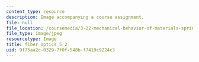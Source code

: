 ```yaml
---
content_type: resource
description: Image accompanying a course assignment.
file: null
file_location: /coursemedia/3-22-mechanical-behavior-of-materials-spring-2008/9f75aa2c03297f0f548bf7419c9224c3_fiber_optics_5_2.jpg
file_type: image/jpeg
resourcetype: Image
title: fiber_optics_5_2
uid: 9f75aa2c-0329-7f0f-548b-f7419c9224c3
---
```

